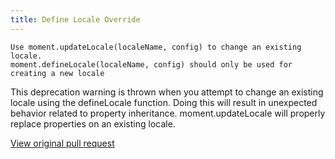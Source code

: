 ```yaml
---
title: Define Locale Override
---
```

```
Use moment.updateLocale(localeName, config) to change an existing locale. 
moment.defineLocale(localeName, config) should only be used for creating a new locale
```

This deprecation warning is thrown when you attempt to change an existing locale using the defineLocale function. 
Doing this will result in unexpected behavior related to property inheritance. moment.updateLocale will properly replace properties on an existing locale.

<a href="https://github.com/moment/moment/pull/2774" target="_blank">View original pull request</a>